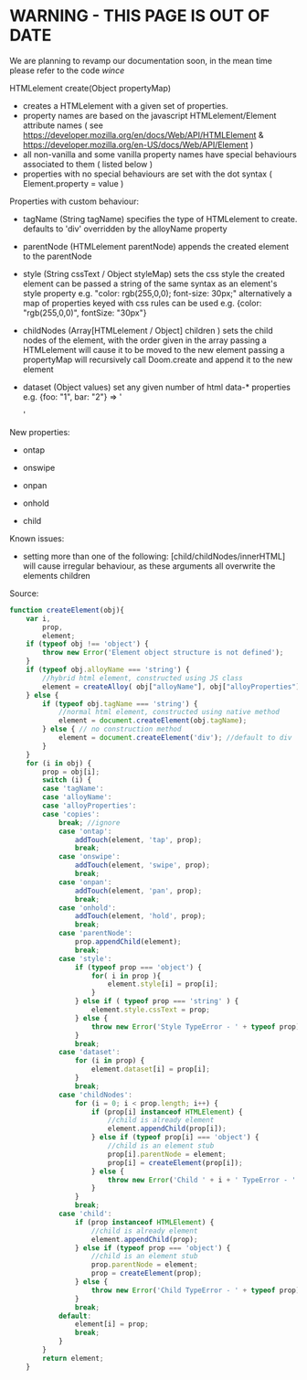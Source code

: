 # WARNING - THIS PAGE IS OUT OF DATE

We are planning to revamp our documentation soon, in the mean time please refer to the code *wince*

HTMLelement create(Object propertyMap)

- creates a HTMLelement with a given set of properties.
- property names are based on the javascript HTMLelement/Element attribute names ( see https://developer.mozilla.org/en/docs/Web/API/HTMLElement & https://developer.mozilla.org/en-US/docs/Web/API/Element )
- all non-vanilla and some vanilla property names have special behaviours associated to them ( listed below )
- properties with no special behaviours are set with the dot syntax ( Element.property = value )

Properties with custom behaviour:

- tagName (String tagName)
specifies the type of HTMLelement to create. 
defaults to 'div'
overridden by the alloyName property

- parentNode (HTMLelement parentNode)
appends the created element to the parentNode

- style (String cssText / Object styleMap)
sets the css style the created element
can be passed a string of the same syntax as an element's style property e.g. "color: rgb(255,0,0); font-size: 30px;"
alternatively a map of properties keyed with css rules can be used e.g. {color: "rgb(255,0,0)", fontSize: "30px"}

- childNodes (Array[HTMLelement / Object] children )
sets the child nodes of the element, with the order given in the array 
passing a HTMLelement will cause it to be moved to the new element
passing a propertyMap will recursively call Doom.create and append it to the new element

- dataset (Object values)
set any given number of html data-* properties e.g. {foo: "1", bar: "2"} => '<div data-foo="1" data-bar="2"></div>'

New properties:

- ontap

- onswipe

- onpan

- onhold

- child

Known issues:

- setting more than one of the following: [child/childNodes/innerHTML] will cause irregular behaviour, as these arguments all overwrite the elements children

Source: 

```javascript
function createElement(obj){
    var i,
        prop,
        element;
    if (typeof obj !== 'object') {
        throw new Error('Element object structure is not defined');
    }
    if (typeof obj.alloyName === 'string') { 
        //hybrid html element, constructed using JS class
        element = createAlloy( obj["alloyName"], obj["alloyProperties"] || {} );
    } else { 
        if (typeof obj.tagName === 'string') { 
            //normal html element, constructed using native method
            element = document.createElement(obj.tagName);
        } else { // no construction method 
            element = document.createElement('div'); //default to div
        }
    }
    for (i in obj) {
        prop = obj[i];
        switch (i) {
        case 'tagName': 
        case 'alloyName':
        case 'alloyProperties':
        case 'copies':
            break; //ignore 
            case 'ontap':
                addTouch(element, 'tap', prop);
                break;	
            case 'onswipe':
                addTouch(element, 'swipe', prop);
                break; 	
            case 'onpan':
                addTouch(element, 'pan', prop);
                break;
            case 'onhold':
                addTouch(element, 'hold', prop);
                break;
            case 'parentNode':
                prop.appendChild(element);
                break;
            case 'style':
                if (typeof prop === 'object') {
                    for( i in prop ){
                        element.style[i] = prop[i];
                    }
                } else if ( typeof prop === 'string' ) {
                    element.style.cssText = prop;
                } else {
                    throw new Error('Style TypeError - ' + typeof prop);
                }
                break;
            case 'dataset':
                for (i in prop) {
                    element.dataset[i] = prop[i];
                }
                break;
            case 'childNodes':
                for (i = 0; i < prop.length; i++) {
                    if (prop[i] instanceof HTMLElement) { 
                        //child is already element
                        element.appendChild(prop[i]);
                    } else if (typeof prop[i] === 'object') { 
                        //child is an element stub
                        prop[i].parentNode = element;
                        prop[i] = createElement(prop[i]);
                    } else {
                        throw new Error('Child ' + i + ' TypeError - ' + typeof prop[i]);
                    }
                }
                break;
            case 'child':
                if (prop instanceof HTMLElement) { 
                    //child is already element
                    element.appendChild(prop);
                } else if (typeof prop === 'object') { 
                    //child is an element stub
                    prop.parentNode = element;
                    prop = createElement(prop);
                } else {
                    throw new Error('Child TypeError - ' + typeof prop);
                }
                break;
            default:
                element[i] = prop;
                break;
            }
        }
        return element;
    }
```
